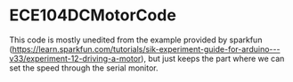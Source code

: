 # ECE104DCMotorCode
This code is mostly unedited from the example provided by sparkfun (https://learn.sparkfun.com/tutorials/sik-experiment-guide-for-arduino---v33/experiment-12-driving-a-motor), but just keeps the part where we can set the speed through the serial monitor.
